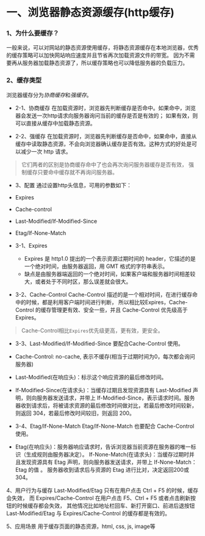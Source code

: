 # 一、浏览器静态资源缓存(http缓存)
### 1、为什么要缓存？
一般来说，可以对网站的静态资源使用缓存，将静态资源缓存在本地浏览器，优秀的缓存策略可以加快网站响应速度并且节省再次加载资源文件的带宽。
因为不需要再从服务器加载静态资源了，所以缓存策略也可以降低服务器的负载压力。 

### 2、缓存类型
浏览器缓存分为*协商缓存*和*强缓存*。
- 2-1、协商缓存
在加载资源时，浏览器先判断缓存是否命中。如果命中，浏览器会发送一次http请求向服务器询问当前的缓存是否是有效的；
如果有效，则可以直接从缓存中加载静态资源。

- 2-2、强缓存
在加载资源时，浏览器先判断缓存是否命中，如果命中，直接从缓存中读取静态资源，不会向浏览器确认缓存是否有效。这种方式的好处是可以减少一次 http 请求。

> 它们两者的区别是协商缓存命中了也会再次询问服务器缓存是否有效， 强制缓存只要命中缓存就不再询问服务器。

- 3、配置
通过设置http头信息，可用的参数如下：
 - Expires
 - Cache-control
 - Last-Modified/If-Modified-Since
 - Etag/If-None-Match

- 3-1、Expires
    - Expires 是 http1.0 提出的一个表示资源过期时间的 header，它描述的是一个绝对时间，由服务器返回，用 GMT 格式的字符串表示。
    - 缺点是由服务器端返回的一个绝对时间，如果客户端和服务器时间相差较大，或者处于不同时区，那么误差就会很大。

- 3-2、Cache-Control
Cache-Control 描述的是一个相对时间，在进行缓存命中的时候，都是利用客户端时间进行判断，
所以相比较Expires，Cache-Control 的缓存管理更有效、安全一些，并且 Cache-Control 优先级高于 Expires。
> Cache-Control相比`Expires`优先级更高，更有效，更安全。

- 3-3、Last-Modified/If-Modified-Since
要配合Cache-Control 使用。
- Cache-Control: no-cache, 表示不缓存(相当于过期时间为0，每次都会询问服务器)
- Last-Modified(在响应头)：标示这个响应资源的最后修改时间。
- If-Modified-Since(在请求头)：当缓存过期且发现资源具有 Last-Modified 声明，则向服务器发送请求，并带上 If-Modified-Since，表示请求时间。服务器收到请求后，将被请求资源的最后修改时间做对比，若最后修改时间较新，则返回 304，若最后修改时间较旧，则返回 200。

- 3-4、Etag/If-None-Match
Etag/If-None-Match 也要配合 Cache-Control 使用。
- Etag(在响应头)：服务器响应请求时，告诉浏览器当前资源在服务器的唯一标识（生成规则由服务器决定）。
If-None-Match(在请求头)：当缓存过期时并且发现资源具有 Etag 声明，则向服务器发送请求，并带上 If-None-Match： Etag 的值 。
服务器收到请求后与资源的 Etag 进行比对，决定返回200或304。

4、用户行为与缓存
Last-Modified/Etag 只有在用户点击 Ctrl + F5 的时候，缓存会失效，
而 Expires/Cache-Control 在用户点击 F5、Ctrl + F5 或者点击刷新按钮的时候缓存都会失效，
其他情况比如地址栏回车、新打开窗口、前进后退按钮 Last-Modified/Etag 与 Expires/Cache-Control 的缓存都是有效的。

5、应用场景
用于缓存页面的静态资源，html, css, js, image等